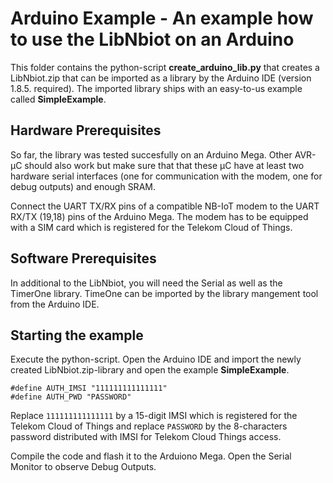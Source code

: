 # Arduino Example - An example how to use the LibNbiot on an Arduino

This folder contains the python-script **create_arduino_lib.py** that creates a LibNbiot.zip that can be imported as 
a library by the Arduino IDE (version 1.8.5. required). The imported library ships with an easy-to-us example called
**SimpleExample**. 

## Hardware Prerequisites

So far, the library was tested succesfully on an Arduino Mega. Other AVR-µC should also work but make sure that that 
these µC have at least two hardware serial interfaces (one for communication with the modem, one for debug outputs) 
and enough SRAM.

Connect the UART TX/RX pins of a compatible NB-IoT modem to the UART RX/TX (19,18) pins of the Arduino Mega.
The modem has to be equipped with a SIM card which is registered for the Telekom Cloud of Things.

## Software Prerequisites

In additional to the LibNbiot, you will need the Serial as well as the TimerOne library. TimeOne can be imported by
the library mangement tool from the Arduino IDE.

## Starting the example

Execute the python-script. Open the Arduino IDE and import the newly created LibNbiot.zip-library and open the 
example **SimpleExample**.

    #define AUTH_IMSI "111111111111111"
    #define AUTH_PWD "PASSWORD"

Replace `111111111111111` by a 15-digit IMSI which is registered for the Telekom Cloud of Things and
replace `PASSWORD` by the 8-characters password distributed with IMSI for Telekom Cloud Things access.

Compile the code and flash it to the Arduiono Mega. Open the Serial Monitor to observe Debug Outputs.
